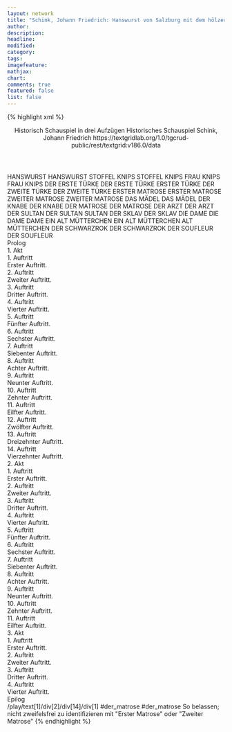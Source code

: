 ```yaml
---
layout: network
title: "Schink, Johann Friedrich: Hanswurst von Salzburg mit dem hölzernen Gat (1778)"
author:
description:
headline:
modified:
category:
tags:
imagefeature:
mathjax:
chart:
comments: true
featured: false
list: false
---
```

{% highlight xml %}
<?xml-model href="https://raw.githubusercontent.com/DLiNa/project/master/rules/lina.rnc"?><?xml-model href="https://raw.githubusercontent.com/DLiNa/project/master/rules/lina.sch"?>
<play xmlns="http://lina.digital">
  <header>
    <title>Hanswurst von Salzburg mit dem hölzernen Gat</title>
    <subtitle>Historisch Schauspiel in drei Aufzügen</subtitle>
    <genretitle>Historisches Schauspiel</genretitle>
    <author>Schink, Johann Friedrich</author>
    <date type="print" when="1778"/>
    <date type="premiere"/>
    <date type="written"/>
    <source>https://textgridlab.org/1.0/tgcrud-public/rest/textgrid:v186.0/data</source>
  </header>
  <personae>
    <character>
      <name>HANSWURST</name>
      <alias xml:id="hanswurst">
        <name>HANSWURST</name>
      </alias>
    </character>
    <character>
      <name>STOFFEL KNIPS</name>
      <alias xml:id="stoffel_knips">
        <name>STOFFEL KNIPS</name>
      </alias>
    </character>
    <character>
      <name>FRAU KNIPS</name>
      <alias xml:id="frau_knips">
        <name>FRAU KNIPS</name>
      </alias>
    </character>
    <character>
      <name>DER ERSTE TÜRKE</name>
      <alias xml:id="der_erste_türke">
        <name>DER ERSTE TÜRKE</name>
      </alias>
      <alias xml:id="erster_türke">
        <name>ERSTER TÜRKE</name>
      </alias>
    </character>
    <character>
      <name>DER ZWEITE TÜRKE</name>
      <alias xml:id="der_zweite_türke">
        <name>DER ZWEITE TÜRKE</name>
      </alias>
    </character>
    <character>
      <name>ERSTER MATROSE</name>
      <alias xml:id="erster_matrose">
        <name>ERSTER MATROSE</name>
      </alias>
    </character>
    <character>
      <name>ZWEITER MATROSE</name>
      <alias xml:id="zweiter_matrose">
        <name>ZWEITER MATROSE</name>
      </alias>
    </character>
    <character>
      <name>DAS MÄDEL</name>
      <alias xml:id="das_mädel">
        <name>DAS MÄDEL</name>
      </alias>
    </character>
    <character>
      <name>DER KNABE</name>
      <alias xml:id="der_knabe">
        <name>DER KNABE</name>
      </alias>
    </character>
    <character>
      <name>DER MATROSE</name>
      <alias xml:id="der_matrose">
        <name>DER MATROSE</name>
      </alias>
    </character>
    <character>
      <name>DER ARZT</name>
      <alias xml:id="der_arzt">
        <name>DER ARZT</name>
      </alias>
    </character>
    <character>
      <name>DER SULTAN</name>
      <alias xml:id="der_sultan">
        <name>DER SULTAN</name>
      </alias>
      <alias xml:id="sultan">
        <name>SULTAN</name>
      </alias>
    </character>
    <character>
      <name>DER SKLAV</name>
      <alias xml:id="der_sklav">
        <name>DER SKLAV</name>
      </alias>
    </character>
    <character>
      <name>DIE DAME</name>
      <alias xml:id="die_dame">
        <name>DIE DAME</name>
      </alias>
      <alias xml:id="dame">
        <name>DAME</name>
      </alias>
    </character>
    <character>
      <name>EIN ALT MÜTTERCHEN</name>
      <alias xml:id="ein_alt_mütterchen">
        <name>EIN ALT MÜTTERCHEN</name>
      </alias>
      <alias xml:id="alt_mütterchen">
        <name>ALT MÜTTERCHEN</name>
      </alias>
    </character>
    <character>
      <name>DER SCHWARZROK</name>
      <alias xml:id="der_schwarzrok">
        <name>DER SCHWARZROK</name>
      </alias>
    </character>
    <character>
      <name>DER SOUFLEUR</name>
      <alias xml:id="der_soufleur">
        <name>DER SOUFLEUR</name>
      </alias>
    </character>
  </personae>
  <text>
    <div>
      <head>Prolog</head>
    </div>
    <div>
      <head>1. Akt</head>
      <div>
        <head>1. Auftritt</head>
        <div>
          <head>Erster Auftritt.</head>
          <sp who="#hanswurst">
            <amount n="1" unit="speech_acts"/>
            <amount n="501" unit="words"/>
            <amount n="68" unit="lines"/>
            <amount n="2815" unit="chars"/>
          </sp>
        </div>
      </div>
      <div>
        <head>2. Auftritt</head>
        <div>
          <head>Zweiter Auftritt.</head>
          <sp who="#stoffel_knips">
            <amount n="5" unit="speech_acts"/>
            <amount n="294" unit="words"/>
            <amount n="42" unit="lines"/>
            <amount n="1585" unit="chars"/>
          </sp>
          <sp who="#hanswurst">
            <amount n="5" unit="speech_acts"/>
            <amount n="783" unit="words"/>
            <amount n="117" unit="lines"/>
            <amount n="4209" unit="chars"/>
          </sp>
        </div>
      </div>
      <div>
        <head>3. Auftritt</head>
        <div>
          <head>Dritter Auftritt.</head>
          <sp who="#frau_knips">
            <amount n="1" unit="speech_acts"/>
            <amount n="119" unit="words"/>
            <amount n="15" unit="lines"/>
            <amount n="737" unit="chars"/>
          </sp>
        </div>
      </div>
      <div>
        <head>4. Auftritt</head>
        <div>
          <head>Vierter Auftritt.</head>
          <sp who="#stoffel_knips">
            <amount n="5" unit="speech_acts"/>
            <amount n="163" unit="words"/>
            <amount n="23" unit="lines"/>
            <amount n="847" unit="chars"/>
          </sp>
          <sp who="#frau_knips">
            <amount n="5" unit="speech_acts"/>
            <amount n="158" unit="words"/>
            <amount n="22" unit="lines"/>
            <amount n="810" unit="chars"/>
          </sp>
        </div>
      </div>
      <div>
        <head>5. Auftritt</head>
        <div>
          <head>Fünfter Auftritt.</head>
          <sp who="#hanswurst">
            <amount n="2" unit="speech_acts"/>
            <amount n="115" unit="words"/>
            <amount n="16" unit="lines"/>
            <amount n="577" unit="chars"/>
          </sp>
          <sp who="#stoffel_knips">
            <amount n="2" unit="speech_acts"/>
            <amount n="63" unit="words"/>
            <amount n="9" unit="lines"/>
            <amount n="321" unit="chars"/>
          </sp>
          <sp who="#frau_knips">
            <amount n="1" unit="speech_acts"/>
            <amount n="30" unit="words"/>
            <amount n="4" unit="lines"/>
            <amount n="139" unit="chars"/>
          </sp>
        </div>
      </div>
      <div>
        <head>6. Auftritt</head>
        <div>
          <head>Sechster Auftritt.</head>
          <sp who="#hanswurst">
            <amount n="4" unit="speech_acts"/>
            <amount n="192" unit="words"/>
            <amount n="28" unit="lines"/>
            <amount n="992" unit="chars"/>
          </sp>
          <sp who="#frau_knips">
            <amount n="4" unit="speech_acts"/>
            <amount n="32" unit="words"/>
            <amount n="4" unit="lines"/>
            <amount n="165" unit="chars"/>
          </sp>
        </div>
      </div>
      <div>
        <head>7. Auftritt</head>
        <div>
          <head>Siebenter Auftritt.</head>
          <sp who="#stoffel_knips">
            <amount n="2" unit="speech_acts"/>
            <amount n="61" unit="words"/>
            <amount n="9" unit="lines"/>
            <amount n="314" unit="chars"/>
          </sp>
          <sp who="#hanswurst">
            <amount n="1" unit="speech_acts"/>
            <amount n="40" unit="words"/>
            <amount n="6" unit="lines"/>
            <amount n="196" unit="chars"/>
          </sp>
        </div>
      </div>
      <div>
        <head>8. Auftritt</head>
        <div>
          <head>Achter Auftritt.</head>
          <sp who="#stoffel_knips">
            <amount n="1" unit="speech_acts"/>
            <amount n="39" unit="words"/>
            <amount n="5" unit="lines"/>
            <amount n="192" unit="chars"/>
          </sp>
        </div>
      </div>
      <div>
        <head>9. Auftritt</head>
        <div>
          <head>Neunter Auftritt.</head>
          <sp who="#hanswurst">
            <amount n="3" unit="speech_acts"/>
            <amount n="119" unit="words"/>
            <amount n="16" unit="lines"/>
            <amount n="620" unit="chars"/>
          </sp>
          <sp who="#frau_knips">
            <amount n="2" unit="speech_acts"/>
            <amount n="66" unit="words"/>
            <amount n="10" unit="lines"/>
            <amount n="381" unit="chars"/>
          </sp>
        </div>
      </div>
      <div>
        <head>10. Auftritt</head>
        <div>
          <head>Zehnter Auftritt.</head>
          <sp who="#der_erste_türke">
            <amount n="1" unit="speech_acts"/>
            <amount n="132" unit="words"/>
            <amount n="18" unit="lines"/>
            <amount n="748" unit="chars"/>
          </sp>
          <sp who="#der_zweite_türke">
            <amount n="1" unit="speech_acts"/>
            <amount n="125" unit="words"/>
            <amount n="17" unit="lines"/>
            <amount n="809" unit="chars"/>
          </sp>
          <sp who="#erster_türke">
            <amount n="1" unit="speech_acts"/>
            <amount n="85" unit="words"/>
            <amount n="11" unit="lines"/>
            <amount n="433" unit="chars"/>
          </sp>
        </div>
      </div>
      <div>
        <head>11. Auftritt</head>
        <div>
          <head>Eilfter Auftritt.</head>
          <sp who="#erster_matrose">
            <amount n="3" unit="speech_acts"/>
            <amount n="189" unit="words"/>
            <amount n="33" unit="lines"/>
            <amount n="995" unit="chars"/>
          </sp>
          <sp who="#zweiter_matrose">
            <amount n="3" unit="speech_acts"/>
            <amount n="109" unit="words"/>
            <amount n="16" unit="lines"/>
            <amount n="573" unit="chars"/>
          </sp>
        </div>
      </div>
      <div>
        <head>12. Auftritt</head>
        <div>
          <head>Zwölfter Auftritt.</head>
          <sp who="#hanswurst">
            <amount n="5" unit="speech_acts"/>
            <amount n="269" unit="words"/>
            <amount n="35" unit="lines"/>
            <amount n="1762" unit="chars"/>
          </sp>
          <sp who="#frau_knips">
            <amount n="4" unit="speech_acts"/>
            <amount n="62" unit="words"/>
            <amount n="8" unit="lines"/>
            <amount n="324" unit="chars"/>
          </sp>
          <sp who="#das_mädel">
            <amount n="1" unit="speech_acts"/>
            <amount n="6" unit="words"/>
            <amount n="1" unit="lines"/>
            <amount n="22" unit="chars"/>
          </sp>
          <sp who="#der_knabe">
            <amount n="1" unit="speech_acts"/>
            <amount n="16" unit="words"/>
            <amount n="2" unit="lines"/>
            <amount n="79" unit="chars"/>
          </sp>
        </div>
      </div>
      <div>
        <head>13. Auftritt</head>
        <div>
          <head>Dreizehnter Auftritt.</head>
          <sp who="#hanswurst">
            <amount n="2" unit="speech_acts"/>
            <amount n="44" unit="words"/>
            <amount n="6" unit="lines"/>
            <amount n="214" unit="chars"/>
          </sp>
          <sp who="#das_mädel">
            <amount n="1" unit="speech_acts"/>
            <amount n="15" unit="words"/>
            <amount n="2" unit="lines"/>
            <amount n="78" unit="chars"/>
          </sp>
        </div>
      </div>
      <div>
        <head>14. Auftritt</head>
        <div>
          <head>Vierzehnter Auftritt.</head>
          <sp who="#der_matrose">
            <amount n="1" unit="speech_acts"/>
            <amount n="133" unit="words"/>
            <amount n="19" unit="lines"/>
            <amount n="704" unit="chars"/>
          </sp>
          <sp who="#das_mädel">
            <amount n="2" unit="speech_acts"/>
            <amount n="39" unit="words"/>
            <amount n="5" unit="lines"/>
            <amount n="194" unit="chars"/>
          </sp>
          <sp who="#hanswurst">
            <amount n="2" unit="speech_acts"/>
            <amount n="57" unit="words"/>
            <amount n="8" unit="lines"/>
            <amount n="290" unit="chars"/>
          </sp>
        </div>
      </div>
    </div>
    <div>
      <head>2. Akt</head>
      <div>
        <head>1. Auftritt</head>
        <div>
          <head>Erster Auftritt.</head>
          <sp who="#hanswurst">
            <amount n="5" unit="speech_acts"/>
            <amount n="266" unit="words"/>
            <amount n="38" unit="lines"/>
            <amount n="1451" unit="chars"/>
          </sp>
          <sp who="#der_arzt">
            <amount n="5" unit="speech_acts"/>
            <amount n="175" unit="words"/>
            <amount n="25" unit="lines"/>
            <amount n="1005" unit="chars"/>
          </sp>
        </div>
      </div>
      <div>
        <head>2. Auftritt</head>
        <div>
          <head>Zweiter Auftritt.</head>
          <sp who="#hanswurst">
            <amount n="1" unit="speech_acts"/>
            <amount n="64" unit="words"/>
            <amount n="8" unit="lines"/>
            <amount n="340" unit="chars"/>
          </sp>
        </div>
      </div>
      <div>
        <head>3. Auftritt</head>
        <div>
          <head>Dritter Auftritt.</head>
          <sp who="#der_sultan">
            <amount n="3" unit="speech_acts"/>
            <amount n="143" unit="words"/>
            <amount n="20" unit="lines"/>
            <amount n="731" unit="chars"/>
          </sp>
          <sp who="#hanswurst">
            <amount n="3" unit="speech_acts"/>
            <amount n="443" unit="words"/>
            <amount n="65" unit="lines"/>
            <amount n="2382" unit="chars"/>
          </sp>
        </div>
      </div>
      <div>
        <head>4. Auftritt</head>
        <div>
          <head>Vierter Auftritt.</head>
          <sp who="#der_sultan">
            <amount n="1" unit="speech_acts"/>
            <amount n="156" unit="words"/>
            <amount n="22" unit="lines"/>
            <amount n="879" unit="chars"/>
          </sp>
        </div>
      </div>
      <div>
        <head>5. Auftritt</head>
        <div>
          <head>Fünfter Auftritt.</head>
          <sp who="#der_sultan">
            <amount n="4" unit="speech_acts"/>
            <amount n="506" unit="words"/>
            <amount n="55" unit="lines"/>
            <amount n="3089" unit="chars"/>
          </sp>
          <sp who="#das_mädel">
            <amount n="3" unit="speech_acts"/>
            <amount n="278" unit="words"/>
            <amount n="30" unit="lines"/>
            <amount n="1399" unit="chars"/>
          </sp>
        </div>
      </div>
      <div>
        <head>6. Auftritt</head>
        <div>
          <head>Sechster Auftritt.</head>
          <sp who="#der_sklav">
            <amount n="1" unit="speech_acts"/>
            <amount n="73" unit="words"/>
            <amount n="8" unit="lines"/>
            <amount n="367" unit="chars"/>
          </sp>
          <sp who="#das_mädel">
            <amount n="3" unit="speech_acts"/>
            <amount n="60" unit="words"/>
            <amount n="8" unit="lines"/>
            <amount n="301" unit="chars"/>
          </sp>
          <sp who="#der_sultan">
            <amount n="2" unit="speech_acts"/>
            <amount n="53" unit="words"/>
            <amount n="6" unit="lines"/>
            <amount n="269" unit="chars"/>
          </sp>
        </div>
      </div>
      <div>
        <head>7. Auftritt</head>
        <div>
          <head>Siebenter Auftritt.</head>
          <sp who="#frau_knips">
            <amount n="6" unit="speech_acts"/>
            <amount n="368" unit="words"/>
            <amount n="50" unit="lines"/>
            <amount n="1932" unit="chars"/>
          </sp>
          <sp who="#der_sultan">
            <amount n="6" unit="speech_acts"/>
            <amount n="818" unit="words"/>
            <amount n="117" unit="lines"/>
            <amount n="4542" unit="chars"/>
          </sp>
          <sp who="#das_mädel">
            <amount n="5" unit="speech_acts"/>
            <amount n="558" unit="words"/>
            <amount n="80" unit="lines"/>
            <amount n="3418" unit="chars"/>
          </sp>
        </div>
      </div>
      <div>
        <head>8. Auftritt</head>
        <div>
          <head>Achter Auftritt.</head>
          <sp who="#das_mädel">
            <amount n="4" unit="speech_acts"/>
            <amount n="225" unit="words"/>
            <amount n="31" unit="lines"/>
            <amount n="1182" unit="chars"/>
          </sp>
          <sp who="#frau_knips">
            <amount n="4" unit="speech_acts"/>
            <amount n="123" unit="words"/>
            <amount n="18" unit="lines"/>
            <amount n="668" unit="chars"/>
          </sp>
        </div>
      </div>
      <div>
        <head>9. Auftritt</head>
        <div>
          <head>Neunter Auftritt.</head>
          <sp who="#hanswurst">
            <amount n="4" unit="speech_acts"/>
            <amount n="337" unit="words"/>
            <amount n="47" unit="lines"/>
            <amount n="2168" unit="chars"/>
          </sp>
          <sp who="#frau_knips">
            <amount n="2" unit="speech_acts"/>
            <amount n="105" unit="words"/>
            <amount n="14" unit="lines"/>
            <amount n="539" unit="chars"/>
          </sp>
          <sp who="#das_mädel">
            <amount n="1" unit="speech_acts"/>
            <amount n="62" unit="words"/>
            <amount n="8" unit="lines"/>
            <amount n="329" unit="chars"/>
          </sp>
        </div>
      </div>
      <div>
        <head>10. Auftritt</head>
        <div>
          <head>Zehnter Auftritt.</head>
          <sp who="#sultan">
            <amount n="3" unit="speech_acts"/>
            <amount n="150" unit="words"/>
            <amount n="16" unit="lines"/>
            <amount n="742" unit="chars"/>
          </sp>
          <sp who="#hanswurst">
            <amount n="1" unit="speech_acts"/>
            <amount n="30" unit="words"/>
            <amount n="5" unit="lines"/>
            <amount n="169" unit="chars"/>
          </sp>
          <sp who="#frau_knips">
            <amount n="1" unit="speech_acts"/>
            <amount n="23" unit="words"/>
            <amount n="3" unit="lines"/>
            <amount n="102" unit="chars"/>
          </sp>
          <sp who="#das_mädel">
            <amount n="1" unit="speech_acts"/>
            <amount n="20" unit="words"/>
            <amount n="3" unit="lines"/>
            <amount n="100" unit="chars"/>
          </sp>
        </div>
      </div>
      <div>
        <head>11. Auftritt</head>
        <div>
          <head>Eilfter Auftritt.</head>
          <sp who="#hanswurst">
            <amount n="1" unit="speech_acts"/>
            <amount n="37" unit="words"/>
            <amount n="6" unit="lines"/>
            <amount n="221" unit="chars"/>
          </sp>
        </div>
      </div>
    </div>
    <div>
      <head>3. Akt</head>
      <div>
        <head>1. Auftritt</head>
        <div>
          <head>Erster Auftritt.</head>
          <sp who="#hanswurst">
            <amount n="3" unit="speech_acts"/>
            <amount n="1032" unit="words"/>
            <amount n="119" unit="lines"/>
            <amount n="5453" unit="chars"/>
          </sp>
          <sp who="#die_dame">
            <amount n="1" unit="speech_acts"/>
            <amount n="12" unit="words"/>
            <amount n="2" unit="lines"/>
            <amount n="71" unit="chars"/>
          </sp>
          <sp who="#dame">
            <amount n="1" unit="speech_acts"/>
            <amount n="73" unit="words"/>
            <amount n="10" unit="lines"/>
            <amount n="384" unit="chars"/>
          </sp>
        </div>
      </div>
      <div>
        <head>2. Auftritt</head>
        <div>
          <head>Zweiter Auftritt.</head>
          <sp who="#die_dame">
            <amount n="13" unit="speech_acts"/>
            <amount n="2268" unit="words"/>
            <amount n="310" unit="lines"/>
            <amount n="11795" unit="chars"/>
          </sp>
          <sp who="#hanswurst">
            <amount n="8" unit="speech_acts"/>
            <amount n="653" unit="words"/>
            <amount n="91" unit="lines"/>
            <amount n="3348" unit="chars"/>
          </sp>
          <sp who="#ein_alt_mütterchen">
            <amount n="1" unit="speech_acts"/>
            <amount n="5" unit="words"/>
            <amount n="1" unit="lines"/>
            <amount n="24" unit="chars"/>
          </sp>
          <sp who="#alt_mütterchen">
            <amount n="5" unit="speech_acts"/>
            <amount n="157" unit="words"/>
            <amount n="21" unit="lines"/>
            <amount n="798" unit="chars"/>
          </sp>
        </div>
      </div>
      <div>
        <head>3. Auftritt</head>
        <div>
          <head>Dritter Auftritt.</head>
          <sp who="#alt_mütterchen">
            <amount n="2" unit="speech_acts"/>
            <amount n="49" unit="words"/>
            <amount n="7" unit="lines"/>
            <amount n="268" unit="chars"/>
          </sp>
          <sp who="#hanswurst">
            <amount n="4" unit="speech_acts"/>
            <amount n="119" unit="words"/>
            <amount n="18" unit="lines"/>
            <amount n="654" unit="chars"/>
          </sp>
          <sp who="#die_dame">
            <amount n="2" unit="speech_acts"/>
            <amount n="20" unit="words"/>
            <amount n="3" unit="lines"/>
            <amount n="108" unit="chars"/>
          </sp>
        </div>
      </div>
      <div>
        <head>4. Auftritt</head>
        <div>
          <head>Vierter Auftritt.</head>
          <sp who="#die_dame">
            <amount n="3" unit="speech_acts"/>
            <amount n="32" unit="words"/>
            <amount n="5" unit="lines"/>
            <amount n="177" unit="chars"/>
          </sp>
          <sp who="#der_schwarzrok">
            <amount n="5" unit="speech_acts"/>
            <amount n="310" unit="words"/>
            <amount n="49" unit="lines"/>
            <amount n="1705" unit="chars"/>
          </sp>
          <sp who="#hanswurst">
            <amount n="4" unit="speech_acts"/>
            <amount n="101" unit="words"/>
            <amount n="15" unit="lines"/>
            <amount n="501" unit="chars"/>
          </sp>
          <sp who="#alt_mütterchen">
            <amount n="2" unit="speech_acts"/>
            <amount n="20" unit="words"/>
            <amount n="3" unit="lines"/>
            <amount n="104" unit="chars"/>
          </sp>
          <sp who="#der_soufleur">
            <amount n="1" unit="speech_acts"/>
            <amount n="33" unit="words"/>
            <amount n="5" unit="lines"/>
            <amount n="183" unit="chars"/>
          </sp>
        </div>
      </div>
    </div>
    <div>
      <head>Epilog</head>
    </div>
  </text>
  <documentation>
    <change n="1" type="other" who="peertrilcke">
      <path>/play/text[1]/div[2]/div[14]/div[1]</path>
      <orig>#der_matrose</orig>
      <corr>#der_matrose</corr>
      <comment>So belassen; nicht zweifelsfrei zu identifizieren mit "Erster Matrose" oder "Zweiter Matrose"</comment>
    </change>
  </documentation>
</play>
{% endhighlight %}
